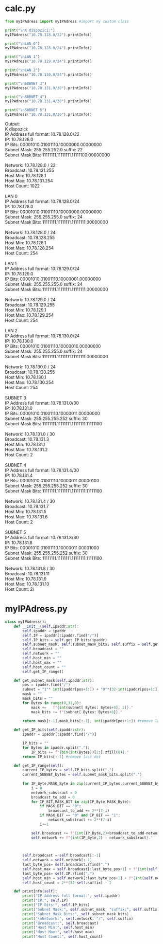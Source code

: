 # calc.py

```python
from myIPAdress import myIPAdress #import my custom class

print("\nK dispozici:")
myIPAdress("10.78.128.0/22").printInfo()

print("\nLAN 0")
myIPAdress("10.78.128.0/24").printInfo()

print("\nLAN 1")
myIPAdress("10.78.129.0/24").printInfo()

print("\nLAN 2")
myIPAdress("10.78.130.0/24").printInfo()

print("\nSUBNET 3")
myIPAdress("10.78.131.0/30").printInfo()

print("\nSUBNET 4")
myIPAdress("10.78.131.4/30").printInfo()

print("\nSUBNET 5")
myIPAdress("10.78.131.8/30").printInfo()
```
Output:\
K dispozici:\
IP Address full format: 10.78.128.0/22\
IP: 10.78.128.0\
IP Bits: 00001010.01001110.10000000.00000000\
Subnet Mask: 255.255.252.0 suffix: 22\
Subnet Mask Bits: 11111111.11111111.11111100.00000000\
\
Network: 10.78.128.0 / 22\
Broadcast: 10.78.131.255\
Host Min: 10.78.128.1\
Host Max: 10.78.131.254\
Host Count: 1022\
\
LAN 0\
IP Address full format: 10.78.128.0/24\
IP: 10.78.128.0\
IP Bits: 00001010.01001110.10000000.00000000\
Subnet Mask: 255.255.255.0 suffix: 24\
Subnet Mask Bits: 11111111.11111111.11111111.00000000\
\
Network: 10.78.128.0 / 24\
Broadcast: 10.78.128.255\
Host Min: 10.78.128.1\
Host Max: 10.78.128.254\
Host Count: 254\
\
LAN 1\
IP Address full format: 10.78.129.0/24\
IP: 10.78.129.0\
IP Bits: 00001010.01001110.10000001.00000000\
Subnet Mask: 255.255.255.0 suffix: 24\
Subnet Mask Bits: 11111111.11111111.11111111.00000000\
\
Network: 10.78.129.0 / 24\
Broadcast: 10.78.129.255\
Host Min: 10.78.129.1\
Host Max: 10.78.129.254\
Host Count: 254\
\
LAN 2\
IP Address full format: 10.78.130.0/24\
IP: 10.78.130.0\
IP Bits: 00001010.01001110.10000010.00000000\
Subnet Mask: 255.255.255.0 suffix: 24\
Subnet Mask Bits: 11111111.11111111.11111111.00000000\
\
Network: 10.78.130.0 / 24\
Broadcast: 10.78.130.255\
Host Min: 10.78.130.1\
Host Max: 10.78.130.254\
Host Count: 254\
\
SUBNET 3\
IP Address full format: 10.78.131.0/30\
IP: 10.78.131.0\
IP Bits: 00001010.01001110.10000011.00000000\
Subnet Mask: 255.255.255.252 suffix: 30\
Subnet Mask Bits: 11111111.11111111.11111111.11111100\
\
Network: 10.78.131.0 / 30\
Broadcast: 10.78.131.3\
Host Min: 10.78.131.1\
Host Max: 10.78.131.2\
Host Count: 2\
\
SUBNET 4\
IP Address full format: 10.78.131.4/30\
IP: 10.78.131.4\
IP Bits: 00001010.01001110.10000011.00000100\
Subnet Mask: 255.255.255.252 suffix: 30\
Subnet Mask Bits: 11111111.11111111.11111111.11111100\
\
Network: 10.78.131.4 / 30\
Broadcast: 10.78.131.7\
Host Min: 10.78.131.5\
Host Max: 10.78.131.6\
Host Count: 2\
\
SUBNET 5\
IP Address full format: 10.78.131.8/30\
IP: 10.78.131.8\
IP Bits: 00001010.01001110.10000011.00001000\
Subnet Mask: 255.255.255.252 suffix: 30\
Subnet Mask Bits: 11111111.11111111.11111111.11111100\
\
Network: 10.78.131.8 / 30\
Broadcast: 10.78.131.11\
Host Min: 10.78.131.9\
Host Max: 10.78.131.10\
Host Count: 2\
# myIPAdress.py

```python
class myIPAdress():
    def __init__(self,ipaddr:str):
        self.ipaddr = ipaddr
        self.IP = ipaddr[:ipaddr.find("/")]
        self.IP_bits = self.get_IP_bits(ipaddr)
        self.subnet_mask, self.subnet_mask_bits, self.suffix = self.get_subnet_mask(ipaddr)
        self.broadcast = ""
        self.network = ""
        self.host_min = ""
        self.host_max = ""
        self.host_count = ""
        self.get_IP_range()

    def get_subnet_mask(self,ipaddr:str):
        pos = ipaddr.find("/")
        subnet = "1"* int(ipaddr[pos+1:]) + "0"*(32-int(ipaddr[pos+1:]))
        mask = ""
        mask_bits = ""
        for Bytes in range(0,31,8):
            mask +=   f"{int(subnet[ Bytes: Bytes+8], 2)}."
            mask_bits += f"{subnet[ Bytes: Bytes+8]}."
            
        return mask[:-1],mask_bits[:-1], int(ipaddr[pos+1:]) #remove last dot

    def get_IP_bits(self,ipaddr:str):
        ipaddr = ipaddr[:ipaddr.find("/")]

        IP_bits = ""
        for Bytes in ipaddr.split("."):
            IP_bits += f"{bin(int(Bytes))[2:].zfill(8)}."
        return IP_bits[:-1] #remove last dot

    def get_IP_range(self):
        current_IP_bytes = self.IP_bits.split(".")
        current_SUBNET_bytes = self.subnet_mask_bits.split(".")
        
        for IP_Byte,MASK_Byte in zip(current_IP_bytes,current_SUBNET_bytes):
            i = 0
            network_substract = 0
            broadcast_to_add = 0
            for IP_BIT,MASK_BIT in zip(IP_Byte,MASK_Byte):
                if MASK_BIT == "0":
                    broadcast_to_add += 2**(7-i)
                if MASK_BIT == "0" and IP_BIT == "1":
                    network_substract += 2**(7-i)
                i+=1

            self.broadcast += f"{int(IP_Byte,2)+broadcast_to_add-network_substract}."
            self.network += f"{int(IP_Byte,2) - network_substract}."
            

        
        self.broadcast = self.broadcast[:-1]
        self.network = self.network[:-1]
        last_byte_pos= self.broadcast.rfind(".")
        self.host_max = self.broadcast[:last_byte_pos+1] + f"{int(self.broadcast.split('.')[-1])-1}"
        last_byte_pos= self.IP.rfind(".")
        self.host_min = self.network[:last_byte_pos+1] + f"{int(self.network.split('.')[-1])+1}"
        self.host_count = 2**(32-self.suffix) - 2

    def printInfo(self):
        print("IP Address full format:", self.ipaddr)
        print("IP:", self.IP)
        print("IP Bits:", self.IP_bits)
        print("Subnet Mask:", self.subnet_mask, "suffix:", self.suffix)
        print("Subnet Mask Bits:", self.subnet_mask_bits)
        print("\nNetwork:", self.network, "/", self.suffix)
        print("Broadcast:", self.broadcast)
        print("Host Min:", self.host_min)
        print("Host Max:", self.host_max)
        print("Host Count:", self.host_count)
    
```